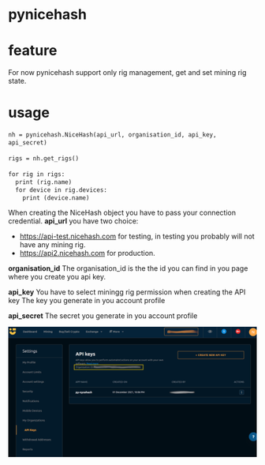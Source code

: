 # pynicehash
# feature
For now pynicehash support only rig management, get and set mining rig state.

# usage

```
nh = pynicehash.NiceHash(api_url, organisation_id, api_key, api_secret)

rigs = nh.get_rigs()

for rig in rigs:
  print (rig.name)
  for device in rig.devices:
    print (device.name)
```

When creating the NiceHash object you have to pass your connection credential.
**api_url** you have two choice:
* https://api-test.nicehash.com for testing, in testing you probably will not have any mining rig.
* https://api2.nicehash.com for production.

**organisation_id**
The organisation_id is the the id you can find in you page where you create you api key.

**api_key**
You have to select miningg rig permission when creating the API key
The key you generate in you account profile

**api_secret**
The secret you generate in you account profile

![api_creation](https://github.com/nslythe/pynicehash/raw/main/assets/api_creation.png)
